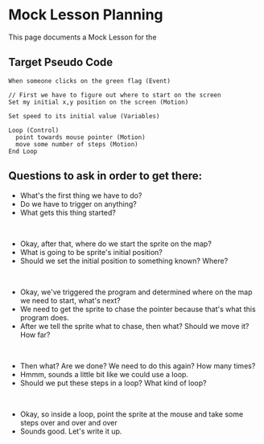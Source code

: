 # Mock Lesson Planning
This page documents a Mock Lesson for the 

## Target Pseudo Code

```
When someone clicks on the green flag (Event)

// First we have to figure out where to start on the screen
Set my initial x,y position on the screen (Motion)

Set speed to its initial value (Variables)

Loop (Control)
  point towards mouse pointer (Motion)
  move some number of steps (Motion)
End Loop
```

## Questions to ask in order to get there: 

* What's the first thing we have to do?
* Do we have to trigger on anything?
* What gets this thing started?  

<br>

* Okay, after that, where do we start the sprite on the map?
* What is going to be sprite's initial position?
* Should we set the initial position to something known?  Where?  
  
<br>

* Okay, we've triggered the program and determined where on the map we need to start, what's next?
* We need to get the sprite to chase the pointer because that's what this program does. 
* After we tell the sprite what to chase, then what?  Should we move it?  How far?  
   
<br>

* Then what?  Are we done?  We need to do this again?  How many times? 
* Hmmm, sounds a little bit like we could use a loop. 
* Should we put these steps in a loop?  What kind of loop?  
  
<br>

* Okay, so inside a loop, point the sprite at the mouse and take some steps over and over and over 
* Sounds good.  Let's write it up.   
